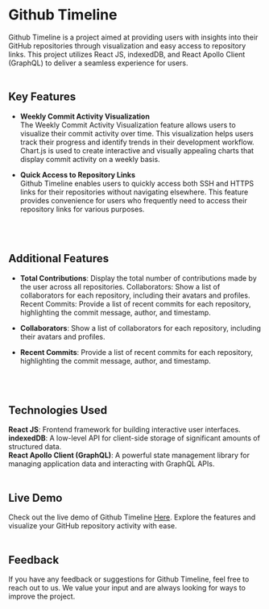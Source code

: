 # Github Timeline
Github Timeline is a project aimed at providing users with insights into their GitHub repositories through visualization and easy access to repository links. This project utilizes React JS, indexedDB, and React Apollo Client (GraphQL) to deliver a seamless experience for users.
<br>
<br>

## Key Features
- <b>Weekly Commit Activity Visualization</b> <br>
The Weekly Commit Activity Visualization feature allows users to visualize their commit activity over time. This visualization helps users track their progress and identify trends in their development workflow. Chart.js is used to create interactive and visually appealing charts that display commit activity on a weekly basis.<br>

- <b>Quick Access to Repository Links</b> <br>
Github Timeline enables users to quickly access both SSH and HTTPS links for their repositories without navigating elsewhere. This feature provides convenience for users who frequently need to access their repository links for various purposes.
<br>
<br>

## Additional Features
- <b>Total Contributions</b>: Display the total number of contributions made by the user across all repositories.
Collaborators: Show a list of collaborators for each repository, including their avatars and profiles.
Recent Commits: Provide a list of recent commits for each repository, highlighting the commit message, author, and timestamp.

- <b>Collaborators</b>: Show a list of collaborators for each repository, including their avatars and profiles.
- <b>Recent Commits</b>: Provide a list of recent commits for each repository, highlighting the commit message, author, and timestamp.

<br>
<br>

## Technologies Used
<b>React JS</b>: Frontend framework for building interactive user interfaces.<br>
<b>indexedDB</b>: A low-level API for client-side storage of significant amounts of structured data.<br>
<b>React Apollo Client (GraphQL)</b>: A powerful state management library for managing application data and interacting with GraphQL APIs.
<br>
<br>

## Live Demo
Check out the live demo of Github Timeline  [Here](https://github-timeline-client.vercel.app). Explore the features and visualize your GitHub repository activity with ease.
<br>
<br>

## Feedback
If you have any feedback or suggestions for Github Timeline, feel free to reach out to us. We value your input and are always looking for ways to improve the project.
